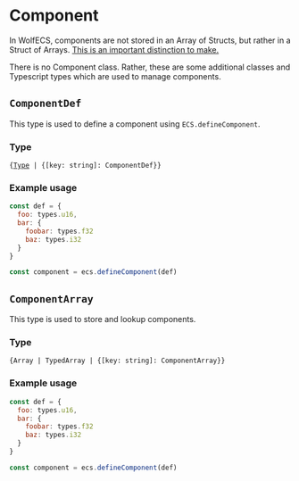 # Component
In WolfECS, components are not stored in an Array of Structs, but rather in a Struct of Arrays. [This is an important distinction to make.](soa.md)

There is no Component class. Rather, these are some additional classes and Typescript types which are used to manage components.

## `ComponentDef`
This type is used to define a component using `ECS.defineComponent`.

### Type
`{`[`Type`](types.md)` | {[key: string]: ComponentDef}}`

### Example usage
```js
const def = {
  foo: types.u16,
  bar: {
    foobar: types.f32
    baz: types.i32
  }
}

const component = ecs.defineComponent(def)
```

## `ComponentArray`
This type is used to store and lookup components.

### Type
`{Array | TypedArray | {[key: string]: ComponentArray}}`

### Example usage
```js
const def = {
  foo: types.u16,
  bar: {
    foobar: types.f32
    baz: types.i32
  }
}

const component = ecs.defineComponent(def)
```
